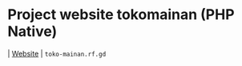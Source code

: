 # Project website tokomainan (PHP Native)
| [Website] | `toko-mainan.rf.gd`

[Website]: http://toko-mainan.rf.gd/?i=1
